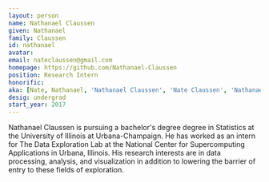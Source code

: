 ```yaml
---
layout: person
name: Nathanael Claussen
given: Nathanael
family: Claussen
id: nathanael
avatar:
email: nateclaussen@gmail.com
homepage: https://github.com/Nathanael-Claussen
position: Research Intern
honorific:
aka: [Nate, Nathanael, 'Nathanael Claussen', 'Nate Claussen', 'Nathanael M. Claussen']
desig: undergrad
start_year: 2017
---
```


Nathanael Claussen is pursuing a bachelor's degree degree in Statistics at the University of Illinois at Urbana-Champaign. He has worked as an intern for The Data Exploration Lab at the National Center for Supercomputing Applications in Urbana, Illinois. His research interests are in data processing, analysis, and visualization in addition to lowering the barrier of entry to these fields of exploration.
